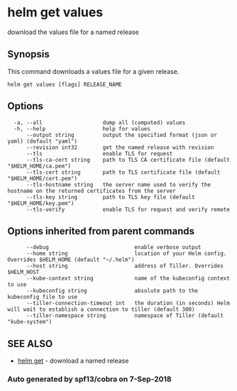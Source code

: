# helm get values

download the values file for a named release

## Synopsis

This command downloads a values file for a given release.

```text
helm get values [flags] RELEASE_NAME
```

## Options

```text
  -a, --all                   dump all (computed) values
  -h, --help                  help for values
      --output string         output the specified format (json or yaml) (default "yaml")
      --revision int32        get the named release with revision
      --tls                   enable TLS for request
      --tls-ca-cert string    path to TLS CA certificate file (default "$HELM_HOME/ca.pem")
      --tls-cert string       path to TLS certificate file (default "$HELM_HOME/cert.pem")
      --tls-hostname string   the server name used to verify the hostname on the returned certificates from the server
      --tls-key string        path to TLS key file (default "$HELM_HOME/key.pem")
      --tls-verify            enable TLS for request and verify remote
```

## Options inherited from parent commands

```text
      --debug                           enable verbose output
      --home string                     location of your Helm config. Overrides $HELM_HOME (default "~/.helm")
      --host string                     address of Tiller. Overrides $HELM_HOST
      --kube-context string             name of the kubeconfig context to use
      --kubeconfig string               absolute path to the kubeconfig file to use
      --tiller-connection-timeout int   the duration (in seconds) Helm will wait to establish a connection to tiller (default 300)
      --tiller-namespace string         namespace of Tiller (default "kube-system")
```

## SEE ALSO

* [helm get](helm_get.md)     - download a named release

### Auto generated by spf13/cobra on 7-Sep-2018

